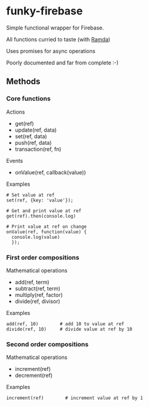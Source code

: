 # funky-firebase

Simple functional wrapper for Firebase.

All functions curried to taste (with [Ramda](http://ramdajs.com/))

Uses promises for async operations

Poorly documented and far from complete :-)

## Methods

### Core functions

Actions
- get(ref)
- update(ref, data)
- set(ref, data)
- push(ref, data)
- transaction(ref, fn)

Events
- onValue(ref, callback(value))

Examples
```
# Set value at ref
set(ref, {key: 'value'});

# Get and print value at ref
get(ref).then(console.log)

# Print value at ref on change
onValue(ref, function(value) {
  console.log(value)
  });
```


### First order compositions

Mathematical operations
- add(ref, term)
- subtract(ref, term)
- multiply(ref, factor)
- divide(ref, divisor)

Examples
```
add(ref, 10)        # add 10 to value at ref
divide(ref, 10)     # divide value at ref by 10
```

### Second order compositions

Mathematical operations
- increment(ref)
- decrement(ref)

Examples

```
increment(ref)        # increment value at ref by 1
```
